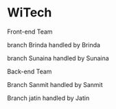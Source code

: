 # WiTech

Front-end Team

branch Brinda handled by Brinda

branch Sunaina handled by Sunaina

Back-end Team 

Branch Sanmit handled by Sanmit

Branch jatin handled by Jatin
